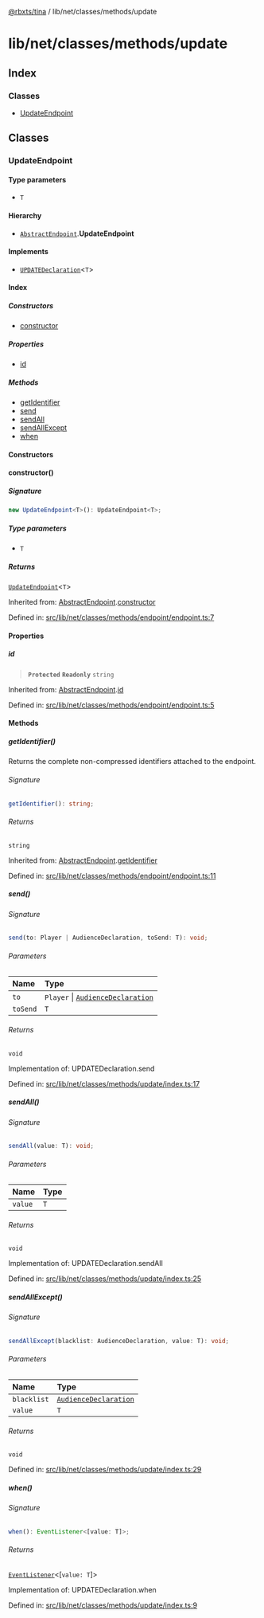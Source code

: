 [@rbxts/tina](modules.md) / lib/net/classes/methods/update

# lib/net/classes/methods/update

## Index

### Classes

- [UpdateEndpoint](lib_net_classes_methods_update.md#updateendpoint)

## Classes

### UpdateEndpoint

#### Type parameters

- `T`

#### Hierarchy

- [`AbstractEndpoint`](lib_net_classes_methods_endpoint_endpoint.md#abstractendpoint).**UpdateEndpoint**

#### Implements

- [`UPDATEDeclaration`](lib_net_classes_methods_update_types.md#updatedeclaration)\<`T`\>

#### Index

##### Constructors

- [constructor](lib_net_classes_methods_update.md#constructor)

##### Properties

- [id](lib_net_classes_methods_update.md#id)

##### Methods

- [getIdentifier](lib_net_classes_methods_update.md#getidentifier)
- [send](lib_net_classes_methods_update.md#send)
- [sendAll](lib_net_classes_methods_update.md#sendall)
- [sendAllExcept](lib_net_classes_methods_update.md#sendallexcept)
- [when](lib_net_classes_methods_update.md#when)

#### Constructors

#### constructor()

##### Signature

```ts
new UpdateEndpoint<T>(): UpdateEndpoint<T>;
```

##### Type parameters

- `T`

##### Returns

[`UpdateEndpoint`](lib_net_classes_methods_update.md#updateendpoint)\<`T`\>

Inherited from: [AbstractEndpoint](lib_net_classes_methods_endpoint_endpoint.md#abstractendpoint).[constructor](lib_net_classes_methods_endpoint_endpoint.md#constructor)

Defined in: [src/lib/net/classes/methods/endpoint/endpoint.ts:7](https://github.com/AetherInteractiveLtd/Tina/blob/7f2c41e/src/lib/net/classes/methods/endpoint/endpoint.ts#L7)

#### Properties

##### id

> **`Protected`** **`Readonly`** `string`

Inherited from: [AbstractEndpoint](lib_net_classes_methods_endpoint_endpoint.md#abstractendpoint).[id](lib_net_classes_methods_endpoint_endpoint.md#id)

Defined in: [src/lib/net/classes/methods/endpoint/endpoint.ts:5](https://github.com/AetherInteractiveLtd/Tina/blob/7f2c41e/src/lib/net/classes/methods/endpoint/endpoint.ts#L5)

#### Methods

##### getIdentifier()

Returns the complete non-compressed identifiers attached to the endpoint.

###### Signature

```ts
getIdentifier(): string;
```

###### Returns

`string`

Inherited from: [AbstractEndpoint](lib_net_classes_methods_endpoint_endpoint.md#abstractendpoint).[getIdentifier](lib_net_classes_methods_endpoint_endpoint.md#getidentifier)

Defined in: [src/lib/net/classes/methods/endpoint/endpoint.ts:11](https://github.com/AetherInteractiveLtd/Tina/blob/7f2c41e/src/lib/net/classes/methods/endpoint/endpoint.ts#L11)

##### send()

###### Signature

```ts
send(to: Player | AudienceDeclaration, toSend: T): void;
```

###### Parameters

| Name     | Type                                                                           |
| :------- | :----------------------------------------------------------------------------- |
| `to`     | `Player` \| [`AudienceDeclaration`](lib_audience_types.md#audiencedeclaration) |
| `toSend` | `T`                                                                            |

###### Returns

`void`

Implementation of: UPDATEDeclaration.send

Defined in: [src/lib/net/classes/methods/update/index.ts:17](https://github.com/AetherInteractiveLtd/Tina/blob/7f2c41e/src/lib/net/classes/methods/update/index.ts#L17)

##### sendAll()

###### Signature

```ts
sendAll(value: T): void;
```

###### Parameters

| Name    | Type |
| :------ | :--- |
| `value` | `T`  |

###### Returns

`void`

Implementation of: UPDATEDeclaration.sendAll

Defined in: [src/lib/net/classes/methods/update/index.ts:25](https://github.com/AetherInteractiveLtd/Tina/blob/7f2c41e/src/lib/net/classes/methods/update/index.ts#L25)

##### sendAllExcept()

###### Signature

```ts
sendAllExcept(blacklist: AudienceDeclaration, value: T): void;
```

###### Parameters

| Name        | Type                                                               |
| :---------- | :----------------------------------------------------------------- |
| `blacklist` | [`AudienceDeclaration`](lib_audience_types.md#audiencedeclaration) |
| `value`     | `T`                                                                |

###### Returns

`void`

Defined in: [src/lib/net/classes/methods/update/index.ts:29](https://github.com/AetherInteractiveLtd/Tina/blob/7f2c41e/src/lib/net/classes/methods/update/index.ts#L29)

##### when()

###### Signature

```ts
when(): EventListener<[value: T]>;
```

###### Returns

[`EventListener`](lib_events.md#eventlistener)\<[`value: T`]\>

Implementation of: UPDATEDeclaration.when

Defined in: [src/lib/net/classes/methods/update/index.ts:9](https://github.com/AetherInteractiveLtd/Tina/blob/7f2c41e/src/lib/net/classes/methods/update/index.ts#L9)
